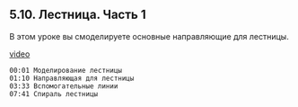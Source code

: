 ## 5.10. Лестница. Часть 1

В этом уроке вы смоделируете основные направляющие для лестницы.

[video](https://player.softculture.cc/embed/online/RHN/RHN_72.15.06_L6-3_Staicase_Part1)

``` chapters
00:01 Моделирование лестницы
01:10 Направляющая для лестницы
03:33 Вспомогательные линии
07:41 Спираль лестницы
```